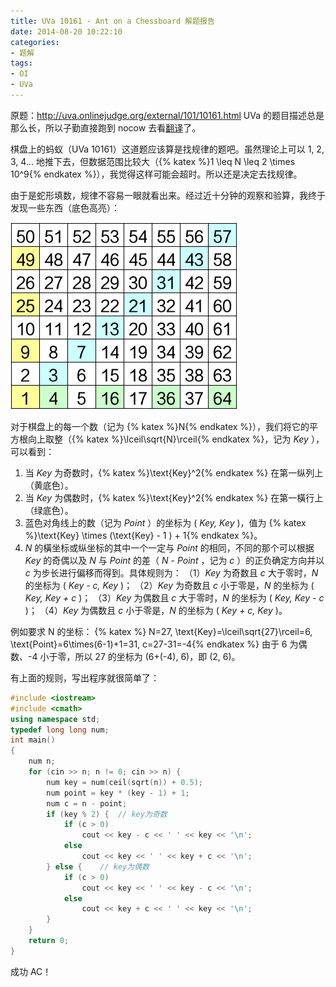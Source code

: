 ```yaml
---
title: UVa 10161 - Ant on a Chessboard 解题报告
date: 2014-08-20 10:22:10
categories:
- 题解
tags:
- OI
- UVa
---
```


原题：<http://uva.onlinejudge.org/external/101/10161.html>
UVa 的题目描述总是那么长，所以子勤直接跑到 nocow 去看[翻译](http://www.nocow.cn/index.php/UVA/10161)了。

棋盘上的蚂蚁（UVa 10161）这道题应该算是找规律的题吧。虽然理论上可以 1, 2, 3, 4... 地推下去，但数据范围比较大（{% katex %}1 \leq N \leq 2 \times 10^9{% endkatex %}），我觉得这样可能会超时。所以还是决定去找规律。

由于是蛇形填数，规律不容易一眼就看出来。经过近十分钟的观察和验算，我终于发现一些东西（底色高亮）：

<!-- more -->

![UVa 10161 的棋盘](/img/2014/uva-10161/chess.png)

对于棋盘上的每一个数（记为 {% katex %}N{% endkatex %}），我们将它的平方根向上取整（{% katex %}\lceil\sqrt{N}\rceil{% endkatex %}，记为 _Key_ ），可以看到：
1. 当 _Key_ 为奇数时，{% katex %}\text{Key}^2{% endkatex %} 在第一纵列上（黄底色）。
2. 当 _Key_ 为偶数时，{% katex %}\text{Key}^2{% endkatex %} 在第一橫行上（绿底色）。
3. 蓝色对角线上的数（记为 _Point_ ）的坐标为 ( _Key, Key_ )，值为 {% katex %}\text{Key} \times (\text{Key} - 1 ) + 1{% endkatex %}。
4. _N_ 的橫坐标或纵坐标的其中一个一定与 _Point_ 的相同，不同的那个可以根据 _Key_ 的奇偶以及 _N_ 与 _Point_ 的差（ _N_ - _Point_ ，记为 _c_ ）的正负确定方向并以 _c_ 为步长进行偏移而得到。具体规则为：
 （1）_Key_ 为奇数且 _c_ 大于零时，_N_ 的坐标为 ( _Key - c, Key_ )；
 （2）_Key_ 为奇数且 _c_ 小于零是，_N_ 的坐标为 ( _Key, Key + c_ )；
 （3）_Key_ 为偶数且 _c_ 大于零时，_N_ 的坐标为 ( _Key, Key - c_ )；
 （4）_Key_ 为偶数且 _c_ 小于零是，_N_ 的坐标为 ( _Key + c, Key_ )。

例如要求 N 的坐标：
{% katex %} N=27, \text{Key}=\lceil\sqrt{27}\rceil=6, \text{Point}=6\times(6-1)+1=31, c=27-31=-4{% endkatex %}
由于 6 为偶数、-4 小于零，所以 27 的坐标为 (6+(-4), 6)，即 (2, 6)。

有上面的规则，写出程序就很简单了：

``` cpp 10161.cpp
#include <iostream>
#include <cmath>
using namespace std;
typedef long long num;
int main()
{
    num n;
    for (cin >> n; n != 0; cin >> n) {
        num key = num(ceil(sqrt(n)) + 0.5);
        num point = key * (key - 1) + 1;
        num c = n - point;
        if (key % 2) {	// key为奇数
            if (c > 0)
                cout << key - c << ' ' << key << '\n';
            else
                cout << key << ' ' << key + c << '\n';
        } else {	// key为偶数
            if (c > 0)
                cout << key << ' ' << key - c << '\n';
            else
                cout << key + c << ' ' << key << '\n';
        }
    }
    return 0;
}
```

成功 AC！